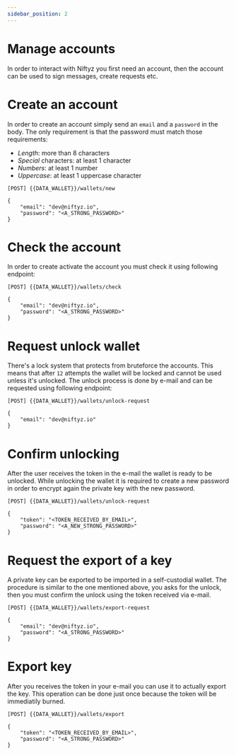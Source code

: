 ```yaml
---
sidebar_position: 2
---
```


# Manage accounts

In order to interact with Niftyz you first need an account, then the account can be used to sign messages, create requests etc.

# Create an account

In order to create an account simply send an `email` and a `password` in the body. The only requirement is that the password must match those requirements:
- *Length*: more than 8 characters
- *Special* characters: at least 1 character
- *Numbers*: at least 1 number
- *Uppercase*: at least 1 uppercase character

```
[POST] {{DATA_WALLET}}/wallets/new

{
    "email": "dev@niftyz.io",
    "password": "<A_STRONG_PASSWORD>"
}
```

# Check the account

In order to create activate the account you must check it using following endpoint:
```
[POST] {{DATA_WALLET}}/wallets/check

{
    "email": "dev@niftyz.io",
    "password": "<A_STRONG_PASSWORD>"
}
```

# Request unlock wallet

There's a lock system that protects from bruteforce the accounts. This means that after `12` attempts the wallet will be locked and cannot be used unless it's unlocked. 
The unlock process is done by e-mail and can be requested using following endpoint: 
```
[POST] {{DATA_WALLET}}/wallets/unlock-request

{
    "email": "dev@niftyz.io"
}
```

# Confirm unlocking

After the user receives the token in the e-mail the wallet is ready to be unlocked. While unlocking the wallet it is required to create a new password in order to encrypt again the private key with the new password.

```
[POST] {{DATA_WALLET}}/wallets/unlock-request

{
    "token": "<TOKEN_RECEIVED_BY_EMAIL>",
    "password": "<A_NEW_STRONG_PASSWORD>"
}
```

# Request the export of a key

A private key can be exported to be imported in a self-custodial wallet. The procedure is similar to the one mentioned above, you asks for the unlock, then you must confirm the unlock using the token received via e-mail.

```
[POST] {{DATA_WALLET}}/wallets/export-request

{
    "email": "dev@niftyz.io",
    "password": "<A_STRONG_PASSWORD>"
}
```

# Export key

After you receives the token in your e-mail you can use it to actually export the key. This operation can be done just once because the token will be immediatily burned.

```
[POST] {{DATA_WALLET}}/wallets/export

{
    "token": "<TOKEN_RECEIVED_BY_EMAIL>",
    "password": "<A_STRONG_PASSWORD>"
}
```